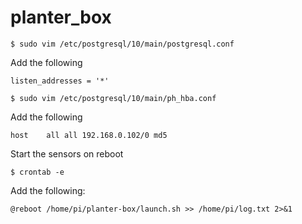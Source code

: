 # planter_box

```
$ sudo vim /etc/postgresql/10/main/postgresql.conf
```

Add the following
```
listen_addresses = '*'
```

```
$ sudo vim /etc/postgresql/10/main/ph_hba.conf
```

Add the following

```
host	all	all	192.168.0.102/0	md5
```

Start the sensors on reboot

```
$ crontab -e
```

Add the following:

```
@reboot /home/pi/planter-box/launch.sh >> /home/pi/log.txt 2>&1
```
